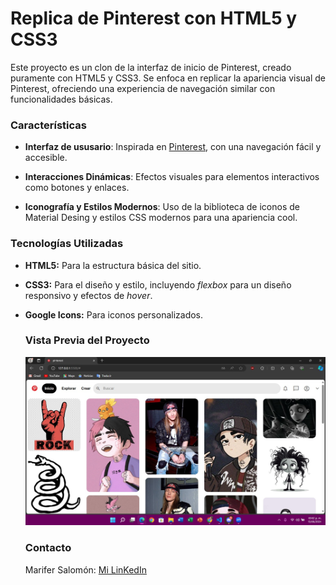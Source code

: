 # Replica de Pinterest con HTML5 y CSS3

Este proyecto es un clon de la interfaz de inicio de Pinterest, creado puramente con HTML5 y CSS3. Se enfoca en replicar la apariencia visual de Pinterest, ofreciendo una experiencia de navegación similar con funcionalidades básicas. 

### Características
+ **Interfaz de ususario**: Inspirada en [Pinterest](https://www.pinterest.com.mx/), con una navegación fácil y accesible.
  
+ **Interacciones Dinámicas**: Efectos visuales para elementos interactivos como botones y enlaces.

+ **Iconografía y Estilos Modernos**: Uso de la biblioteca de iconos de Material Desing y estilos CSS modernos para una apariencia cool.


### Tecnologías Utilizadas
+ **HTML5:** Para la estructura básica del sitio.
+ **CSS3:** Para el diseño y estilo, incluyendo _flexbox_ para un diseño responsivo y efectos de _hover_.
+ **Google Icons:** Para iconos personalizados.

  ### Vista Previa del Proyecto
  ![Demo](/imagenes/vistadelpro.jpeg)

  ### Contacto
  Marifer Salomón: [Mi LinKedIn](www.linkedin.com/in/maría-fernanda-salomón-arellano-23a58027b)
